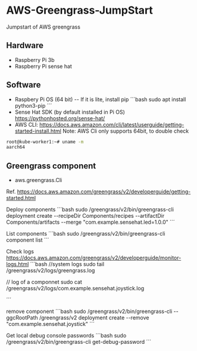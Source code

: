 # AWS-Greengrass-JumpStart
Jumpstart of AWS greengrass

## Hardware
- Raspberry Pi 3b
- Raspberry Pi sense hat

## Software
- Raspbery Pi OS (64 bit) 
-- If it is lite, install pip
´´´bash
sudo apt install python3-pip
´´´
- Sense Hat SDK (by default installed in Pi OS) https://pythonhosted.org/sense-hat/ 
- AWS CLI: https://docs.aws.amazon.com/cli/latest/userguide/getting-started-install.html 
Note: AWS Cli only supports 64bit, to double check
```bash
root@kube-worker1:~# uname -m
aarch64
```

## Greengrass component
- aws.greengrass.Cli

Ref.
https://docs.aws.amazon.com/greengrass/v2/developerguide/getting-started.html


Deploy components
´´´bash
sudo /greengrass/v2/bin/greengrass-cli deployment create --recipeDir Components/recipes --artifactDir Components/artifacts --merge "com.example.sensehat.led=1.0.0"
´´´

List components
´´´bash
sudo /greengrass/v2/bin/greengrass-cli component list
´´´

Check logs
https://docs.aws.amazon.com/greengrass/v2/developerguide/monitor-logs.html
´´´bash
//system logs
sudo tail /greengrass/v2/logs/greengrass.log

// log of a componnet
sudo cat /greengrass/v2/logs/com.example.sensehat.joystick.log

´´´

remove component
´´´bash
sudo /greengrass/v2/bin/greengrass-cli --ggcRootPath /greengrass/v2 deployment create --remove "com.example.sensehat.joystick"
´´´

Get local debug console passwords
´´´bash
sudo /greengrass/v2/bin/greengrass-cli get-debug-password
´´´
